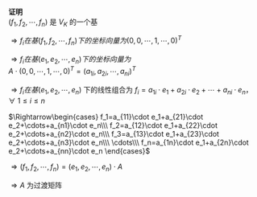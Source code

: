 **证明**  
 $(f_1,f_2,\cdots,f_n)$ 是 $V_K$ 的一个基  
  
 $\Rightarrow f_i在基(f_1,f_2,\cdots,f_n)下的  
坐标向量为(0,0,\cdots,1,\cdots,0)^T$  
  
 $\Rightarrow f_i在基(e_1,e_2,\cdots,e_n)下的  
坐标向量为$  
 $A\cdot(0,0,\cdots,1,\cdots,0)^T  
=(a_{1i},a_{2i},\cdots,a_{ni})^T$  
  
 $\Rightarrow f_i在基(e_1,e_2,\cdots,e_n)$ 下的线性组合为 $f_i=a_{1i}\cdot e_1+a_{2i}\cdot e_2+\cdots+a_{ni}\cdot e_n，  
\forall\ 1\le i\le n$  
  
 $\Rightarrow\begin{cases}  
f_1=a_{11}\cdot e_1+a_{21}\cdot e_2+\cdots+a_{n1}\cdot e_n\\\  
f_2=a_{12}\cdot e_1+a_{22}\cdot e_2+\cdots+a_{n2}\cdot e_n\\\  
f_3=a_{13}\cdot e_1+a_{23}\cdot e_2+\cdots+a_{n3}\cdot e_n\\\  
\cdots\\\  
f_n=a_{1n}\cdot e_1+a_{2n}\cdot e_2+\cdots+a_{nn}\cdot e_n  
\end{cases}$  
  
 $\Rightarrow  
(f_1,f_2,\cdots,f_n)=(e_1,e_2,\cdots,e_n)\cdot A$  
  
 $\Rightarrow A$ 为过渡矩阵  
